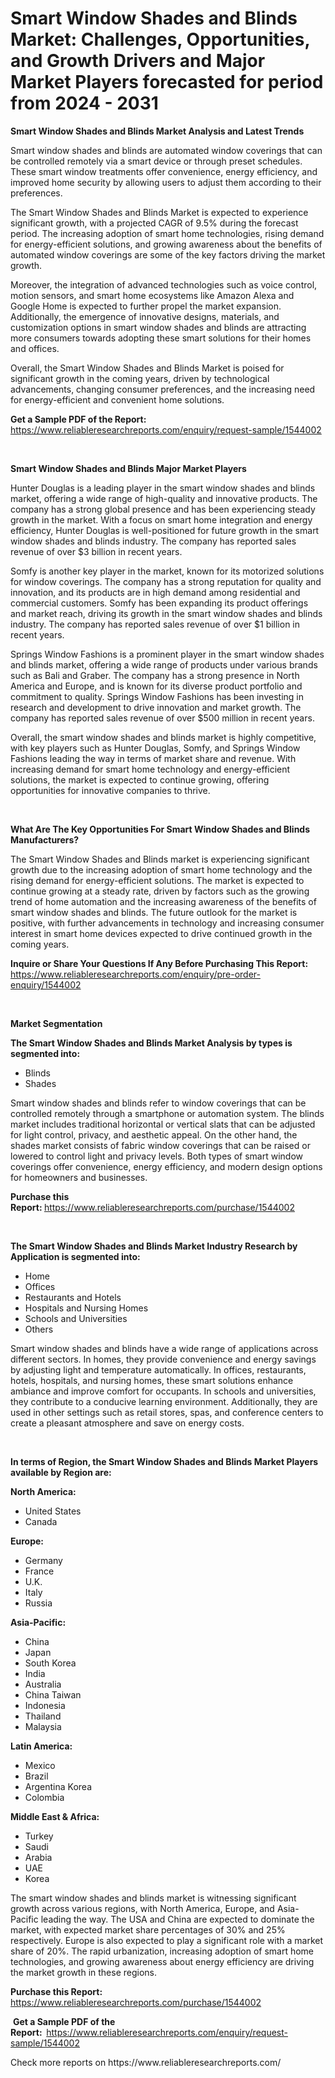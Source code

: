 <p><h1>Smart Window Shades and Blinds Market: Challenges, Opportunities, and Growth Drivers and Major Market Players forecasted for period from 2024 - 2031</h1></p><p><strong>Smart Window Shades and Blinds Market Analysis and Latest Trends</strong></p>
<p><p>Smart window shades and blinds are automated window coverings that can be controlled remotely via a smart device or through preset schedules. These smart window treatments offer convenience, energy efficiency, and improved home security by allowing users to adjust them according to their preferences.</p><p>The Smart Window Shades and Blinds Market is expected to experience significant growth, with a projected CAGR of 9.5% during the forecast period. The increasing adoption of smart home technologies, rising demand for energy-efficient solutions, and growing awareness about the benefits of automated window coverings are some of the key factors driving the market growth.</p><p>Moreover, the integration of advanced technologies such as voice control, motion sensors, and smart home ecosystems like Amazon Alexa and Google Home is expected to further propel the market expansion. Additionally, the emergence of innovative designs, materials, and customization options in smart window shades and blinds are attracting more consumers towards adopting these smart solutions for their homes and offices.</p><p>Overall, the Smart Window Shades and Blinds Market is poised for significant growth in the coming years, driven by technological advancements, changing consumer preferences, and the increasing need for energy-efficient and convenient home solutions.</p></p>
<p><strong>Get a Sample PDF of the Report:&nbsp;</strong> <a href="https://www.reliableresearchreports.com/enquiry/request-sample/1544002">https://www.reliableresearchreports.com/enquiry/request-sample/1544002</a></p>
<p>&nbsp;</p>
<p><strong>Smart Window Shades and Blinds Major Market Players</strong></p>
<p><p>Hunter Douglas is a leading player in the smart window shades and blinds market, offering a wide range of high-quality and innovative products. The company has a strong global presence and has been experiencing steady growth in the market. With a focus on smart home integration and energy efficiency, Hunter Douglas is well-positioned for future growth in the smart window shades and blinds industry. The company has reported sales revenue of over $3 billion in recent years.</p><p>Somfy is another key player in the market, known for its motorized solutions for window coverings. The company has a strong reputation for quality and innovation, and its products are in high demand among residential and commercial customers. Somfy has been expanding its product offerings and market reach, driving its growth in the smart window shades and blinds industry. The company has reported sales revenue of over $1 billion in recent years.</p><p>Springs Window Fashions is a prominent player in the smart window shades and blinds market, offering a wide range of products under various brands such as Bali and Graber. The company has a strong presence in North America and Europe, and is known for its diverse product portfolio and commitment to quality. Springs Window Fashions has been investing in research and development to drive innovation and market growth. The company has reported sales revenue of over $500 million in recent years.</p><p>Overall, the smart window shades and blinds market is highly competitive, with key players such as Hunter Douglas, Somfy, and Springs Window Fashions leading the way in terms of market share and revenue. With increasing demand for smart home technology and energy-efficient solutions, the market is expected to continue growing, offering opportunities for innovative companies to thrive.</p></p>
<p>&nbsp;</p>
<p><strong>What Are The Key Opportunities For Smart Window Shades and Blinds Manufacturers?</strong></p>
<p><p>The Smart Window Shades and Blinds market is experiencing significant growth due to the increasing adoption of smart home technology and the rising demand for energy-efficient solutions. The market is expected to continue growing at a steady rate, driven by factors such as the growing trend of home automation and the increasing awareness of the benefits of smart window shades and blinds. The future outlook for the market is positive, with further advancements in technology and increasing consumer interest in smart home devices expected to drive continued growth in the coming years.</p></p>
<p><strong>Inquire or Share Your Questions If Any Before Purchasing This Report:</strong> <a href="https://www.reliableresearchreports.com/enquiry/pre-order-enquiry/1544002">https://www.reliableresearchreports.com/enquiry/pre-order-enquiry/1544002</a></p>
<p>&nbsp;</p>
<p><strong>Market Segmentation</strong></p>
<p><strong>The Smart Window Shades and Blinds Market Analysis by types is segmented into:</strong></p>
<p><ul><li>Blinds</li><li>Shades</li></ul></p>
<p><p>Smart window shades and blinds refer to window coverings that can be controlled remotely through a smartphone or automation system. The blinds market includes traditional horizontal or vertical slats that can be adjusted for light control, privacy, and aesthetic appeal. On the other hand, the shades market consists of fabric window coverings that can be raised or lowered to control light and privacy levels. Both types of smart window coverings offer convenience, energy efficiency, and modern design options for homeowners and businesses.</p></p>
<p><strong>Purchase this Report:&nbsp;</strong><a href="https://www.reliableresearchreports.com/purchase/1544002">https://www.reliableresearchreports.com/purchase/1544002</a></p>
<p>&nbsp;</p>
<p><strong>The Smart Window Shades and Blinds Market Industry Research by Application is segmented into:</strong></p>
<p><ul><li>Home</li><li>Offices</li><li>Restaurants and Hotels</li><li>Hospitals and Nursing Homes</li><li>Schools and Universities</li><li>Others</li></ul></p>
<p><p>Smart window shades and blinds have a wide range of applications across different sectors. In homes, they provide convenience and energy savings by adjusting light and temperature automatically. In offices, restaurants, hotels, hospitals, and nursing homes, these smart solutions enhance ambiance and improve comfort for occupants. In schools and universities, they contribute to a conducive learning environment. Additionally, they are used in other settings such as retail stores, spas, and conference centers to create a pleasant atmosphere and save on energy costs.</p></p>
<p>&nbsp;</p>
<p><strong>In terms of Region, the Smart Window Shades and Blinds Market Players available by Region are:</strong></p>
<p>
    <p> <strong> North America: </strong>
        <ul>
            <li>United States</li>
            <li>Canada</li>
        </ul>
        </p> 
    <p> <strong> Europe: </strong>
        <ul>
            <li>Germany</li>
            <li>France</li>
            <li>U.K.</li>
            <li>Italy</li>
            <li>Russia</li>
        </ul>
        </p> 
    <p> <strong> Asia-Pacific: </strong>
        <ul>
            <li>China</li>
            <li>Japan</li>
            <li>South Korea</li>
            <li>India</li>
            <li>Australia</li>
            <li>China Taiwan</li>
            <li>Indonesia</li>
            <li>Thailand</li>
            <li>Malaysia</li>
        </ul>
        </p> 
    <p> <strong> Latin America: </strong>
        <ul>
            <li>Mexico</li>
            <li>Brazil</li>
            <li>Argentina Korea</li>
            <li>Colombia</li>
        </ul>
        </p> 
    <p> <strong> Middle East & Africa: </strong>
        <ul>
            <li>Turkey</li>
            <li>Saudi</li>
            <li>Arabia</li>
            <li>UAE</li>
            <li>Korea</li>
        </ul>
    </p>
    </p>
<p><p>The smart window shades and blinds market is witnessing significant growth across various regions, with North America, Europe, and Asia-Pacific leading the way. The USA and China are expected to dominate the market, with expected market share percentages of 30% and 25% respectively. Europe is also expected to play a significant role with a market share of 20%. The rapid urbanization, increasing adoption of smart home technologies, and growing awareness about energy efficiency are driving the market growth in these regions.</p></p>
<p><strong>Purchase this Report: </strong><a href="https://www.reliableresearchreports.com/purchase/1544002">https://www.reliableresearchreports.com/purchase/1544002</a></p>
<p>&nbsp;<strong>Get a Sample PDF of the Report:&nbsp;&nbsp;</strong><a href="https://www.reliableresearchreports.com/enquiry/request-sample/1544002">https://www.reliableresearchreports.com/enquiry/request-sample/1544002</a></p>
<p><strong></strong></p>
<p>Check more reports on https://www.reliableresearchreports.com/</p>